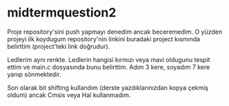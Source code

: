 # midtermquestion2

Proje repository'sini push yapmayı denedim ancak beceremedim. O yüzden projeyi ilk koydugum repository'nin linkini buradaki project
kısmında belirttim (project'teki link doğrudur).

Ledlerim aynı renkte. Ledlerin hangisi kırmızı veya mavi oldugunu tespit ettim ve main.c dosyasında bunu belirttim. Adım 3 kere, soyadım 7 kere yanıp sönmektedir.

Son olarak bit shifting kullandım (derste yazdıklarınızdan kopya çekmiş oldum) ancak Cmsis veya Hal kullanmadım.
